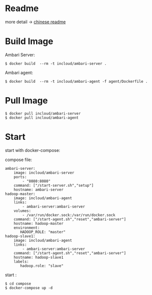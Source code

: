 # Readme


 more detail -> [chinese readme]

# Build Image

Ambari Server:

    $ docker build  --rm -t incloud/ambari-server .
Ambari agent:

    $ docker build  --rm -t incloud/ambari-agent -f agent/Dockerfile .

# Pull Image

    $ docker pull incloud/ambari-server
    $ docker pull incloud/ambari-agent

# Start
start with docker-compose:

compose file:

    ambari-server:
        image: incloud/ambari-server
        ports:
            - "8080:8080"
        command: ["/start-server.sh","setup"]
        hostname: ambari-server
    hadoop-master:
        image: incloud/ambari-agent
        links:
            - ambari-server:ambari-server
        volumes:
            - /var/run/docker.sock:/var/run/docker.sock
        command: ["/start-agent.sh","reset","ambari-server"]
        hostname: hadoop-master
        environment:
           HADOOP_ROLE: "master"
    hadoop-slave1:
        image: incloud/ambari-agent
        links:
            - ambari-server:ambari-server
        command: ["/start-agent.sh","reset","ambari-server"]
        hostname: hadoop-slave1
        labels:
           hadoop.role: "slave"

start :

    $ cd compose
    $ docker-compose up -d


 [chinese readme]: /readme_cn.md